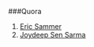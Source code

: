 ###Quora
1. [Eric Sammer](https://www.quora.com/Eric-Sammer/answers/Cloudera-company)
2. [Joydeep Sen Sarma](https://www.quora.com/Joydeep-Sen-Sarma/answers)
